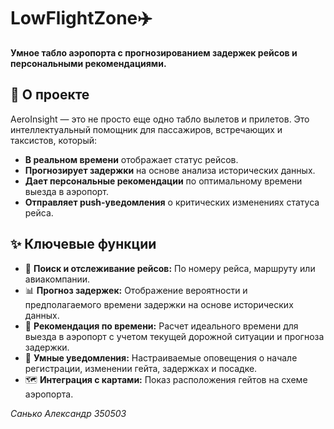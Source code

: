 # LowFlightZone✈️

**Умное табло аэропорта с прогнозированием задержек рейсов и персональными рекомендациями.**

## 🚀 О проекте

AeroInsight — это не просто еще одно табло вылетов и прилетов. Это интеллектуальный помощник для пассажиров, встречающих и таксистов, который:
*   **В реальном времени** отображает статус рейсов.
*   **Прогнозирует задержки** на основе анализа исторических данных.
*   **Дает персональные рекомендации** по оптимальному времени выезда в аэропорт.
*   **Отправляет push-уведомления** о критических изменениях статуса рейса.

## ✨ Ключевые функции

*   📍 **Поиск и отслеживание рейсов:** По номеру рейса, маршруту или авиакомпании.
*   📊 **Прогноз задержек:** Отображение вероятности и предполагаемого времени задержки на основе исторических данных.
*   🚗 **Рекомендация по времени:** Расчет идеального времени для выезда в аэропорт с учетом текущей дорожной ситуации и прогноза задержки.
*   🔔 **Умные уведомления:** Настраиваемые оповещения о начале регистрации, изменении гейта, задержках и посадке.
*   🗺️ **Интеграция с картами:** Показ расположения гейтов на схеме аэропорта.

_Санько Александр 350503_
